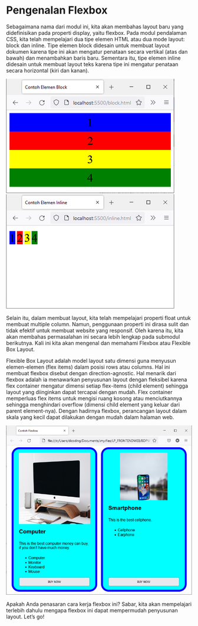 # Pengenalan Flexbox
Sebagaimana nama dari modul ini, kita akan membahas layout baru yang didefinisikan pada properti display, yaitu flexbox. Pada modul pendalaman CSS, kita telah mempelajari dua tipe elemen HTML atau dua mode layout: block dan inline. Tipe elemen block didesain untuk membuat layout dokumen karena tipe ini akan mengatur penataan secara vertikal (atas dan bawah) dan menambahkan baris baru. Sementara itu, tipe elemen inline didesain untuk membuat layout teks karena tipe ini mengatur penataan secara horizontal (kiri dan kanan). 

![Alt text](image.png)
![Alt text](image-1.png)

Selain itu, dalam membuat layout, kita telah mempelajari properti float untuk membuat multiple column. Namun, penggunaan properti ini dirasa sulit dan tidak efektif untuk membuat website yang responsif. Oleh karena itu, kita akan membahas permasalahan ini secara lebih lengkap pada submodul berikutnya. Kali ini kita akan mengenal dan memahami Flexbox atau Flexible Box Layout.

Flexible Box Layout adalah model layout satu dimensi guna menyusun elemen-elemen (flex items) dalam posisi rows atau columns. Hal ini membuat flexbox disebut dengan direction-agnostic. Hal menarik dari flexbox adalah ia menawarkan penyusunan layout dengan fleksibel karena flex container mengatur dimensi setiap flex-items (child element) sehingga layout yang diinginkan dapat tercapai dengan mudah. Flex container memperluas flex items untuk mengisi ruang kosong atau menciutkannya sehingga menghindari overflow (dimensi child element yang keluar dari parent element-nya). Dengan hadirnya flexbox, perancangan layout dalam skala yang kecil dapat dilakukan dengan mudah dalam halaman web.

![Alt text](image-2.png)

Apakah Anda penasaran cara kerja flexbox ini? Sabar, kita akan mempelajari terlebih dahulu mengapa flexbox ini dapat mempermudah penyusunan layout. Let’s go!